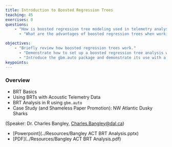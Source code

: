 ```yaml
---
title: Introduction to Boosted Regression Trees
teaching: 45
exercises: 0
questions:
    - "How is boosted regression tree modeling used in telemetry analysis?"
	  - "What are the advantages of boosted regression trees when working with telemetry data?"

objectives:
    - "Briefly review how boosted regression trees work."
	  - "Demonstrate how to set up a boosted regression tree analysis with acoustic telemetry data."
	  - "Introduce the gbm.auto package and demonstrate its use with a case study on dusky sharks off the US Mid-Atlantic region."
keypoints:
---
```


### Overview


- BRT Basics
- Using BRTs with Acoustic Telemetry Data
- BRT Analysis in R using `gbm.auto`
- Case Study (and Shameless Paper Promotion): NW Atlantic Dusky Sharks

(Speaker: Dr. Charles Bangley, Charles.Bangley@dal.ca)

- [Powerpoint](../Resources/Bangley ACT BRT Analysis.pptx)
- [PDF](../Resources/Bangley ACT BRT Analysis.pdf)
